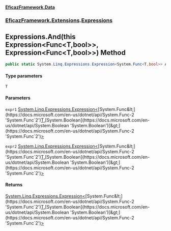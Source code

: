 #### [EficazFramework.Data](EficazFrameworkData.md 'EficazFramework Data')
### [EficazFramework.Extensions](EficazFrameworkData.md#EficazFramework.Extensions 'EficazFramework.Extensions').[Expressions](EficazFramework.Extensions/Expressions.md 'EficazFramework.Extensions.Expressions')

## Expressions.And<T>(this Expression<Func<T,bool>>, Expression<Func<T,bool>>) Method

```csharp
public static System.Linq.Expressions.Expression<System.Func<T,bool>> And<T>(this System.Linq.Expressions.Expression<System.Func<T,bool>> expr1, System.Linq.Expressions.Expression<System.Func<T,bool>> expr2);
```
#### Type parameters

<a name='EficazFramework.Extensions.Expressions.And_T_(thisSystem.Linq.Expressions.Expression_System.Func_T,bool__,System.Linq.Expressions.Expression_System.Func_T,bool__).T'></a>

`T`
#### Parameters

<a name='EficazFramework.Extensions.Expressions.And_T_(thisSystem.Linq.Expressions.Expression_System.Func_T,bool__,System.Linq.Expressions.Expression_System.Func_T,bool__).expr1'></a>

`expr1` [System.Linq.Expressions.Expression&lt;](https://docs.microsoft.com/en-us/dotnet/api/System.Linq.Expressions.Expression-1 'System.Linq.Expressions.Expression`1')[System.Func&lt;](https://docs.microsoft.com/en-us/dotnet/api/System.Func-2 'System.Func`2')[T](EficazFramework.Extensions/Expressions/And_T_(thisExpression_Func_T,bool__,Expression_Func_T,bool__).md#EficazFramework.Extensions.Expressions.And_T_(thisSystem.Linq.Expressions.Expression_System.Func_T,bool__,System.Linq.Expressions.Expression_System.Func_T,bool__).T 'EficazFramework.Extensions.Expressions.And<T>(this System.Linq.Expressions.Expression<System.Func<T,bool>>, System.Linq.Expressions.Expression<System.Func<T,bool>>).T')[,](https://docs.microsoft.com/en-us/dotnet/api/System.Func-2 'System.Func`2')[System.Boolean](https://docs.microsoft.com/en-us/dotnet/api/System.Boolean 'System.Boolean')[&gt;](https://docs.microsoft.com/en-us/dotnet/api/System.Func-2 'System.Func`2')[&gt;](https://docs.microsoft.com/en-us/dotnet/api/System.Linq.Expressions.Expression-1 'System.Linq.Expressions.Expression`1')

<a name='EficazFramework.Extensions.Expressions.And_T_(thisSystem.Linq.Expressions.Expression_System.Func_T,bool__,System.Linq.Expressions.Expression_System.Func_T,bool__).expr2'></a>

`expr2` [System.Linq.Expressions.Expression&lt;](https://docs.microsoft.com/en-us/dotnet/api/System.Linq.Expressions.Expression-1 'System.Linq.Expressions.Expression`1')[System.Func&lt;](https://docs.microsoft.com/en-us/dotnet/api/System.Func-2 'System.Func`2')[T](EficazFramework.Extensions/Expressions/And_T_(thisExpression_Func_T,bool__,Expression_Func_T,bool__).md#EficazFramework.Extensions.Expressions.And_T_(thisSystem.Linq.Expressions.Expression_System.Func_T,bool__,System.Linq.Expressions.Expression_System.Func_T,bool__).T 'EficazFramework.Extensions.Expressions.And<T>(this System.Linq.Expressions.Expression<System.Func<T,bool>>, System.Linq.Expressions.Expression<System.Func<T,bool>>).T')[,](https://docs.microsoft.com/en-us/dotnet/api/System.Func-2 'System.Func`2')[System.Boolean](https://docs.microsoft.com/en-us/dotnet/api/System.Boolean 'System.Boolean')[&gt;](https://docs.microsoft.com/en-us/dotnet/api/System.Func-2 'System.Func`2')[&gt;](https://docs.microsoft.com/en-us/dotnet/api/System.Linq.Expressions.Expression-1 'System.Linq.Expressions.Expression`1')

#### Returns
[System.Linq.Expressions.Expression&lt;](https://docs.microsoft.com/en-us/dotnet/api/System.Linq.Expressions.Expression-1 'System.Linq.Expressions.Expression`1')[System.Func&lt;](https://docs.microsoft.com/en-us/dotnet/api/System.Func-2 'System.Func`2')[T](EficazFramework.Extensions/Expressions/And_T_(thisExpression_Func_T,bool__,Expression_Func_T,bool__).md#EficazFramework.Extensions.Expressions.And_T_(thisSystem.Linq.Expressions.Expression_System.Func_T,bool__,System.Linq.Expressions.Expression_System.Func_T,bool__).T 'EficazFramework.Extensions.Expressions.And<T>(this System.Linq.Expressions.Expression<System.Func<T,bool>>, System.Linq.Expressions.Expression<System.Func<T,bool>>).T')[,](https://docs.microsoft.com/en-us/dotnet/api/System.Func-2 'System.Func`2')[System.Boolean](https://docs.microsoft.com/en-us/dotnet/api/System.Boolean 'System.Boolean')[&gt;](https://docs.microsoft.com/en-us/dotnet/api/System.Func-2 'System.Func`2')[&gt;](https://docs.microsoft.com/en-us/dotnet/api/System.Linq.Expressions.Expression-1 'System.Linq.Expressions.Expression`1')